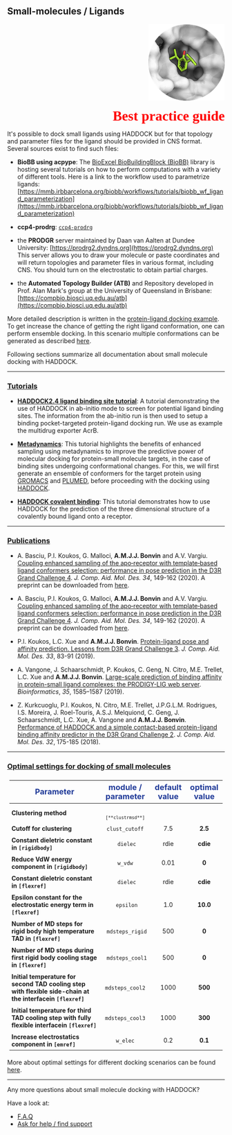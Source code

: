 ## Small-molecules / Ligands

<p align="right">
  <img src="./bound_smallmol.png" />
</p>
<p style='text-align: right; font-family: "PT Sans"; font-weight: 600;'> <font  size="6" color="RED" >Best practice guide</font></p>


It's possible to dock small ligands using HADDOCK but for that topology and parameter files for the ligand should be provided in CNS format.
Several sources exist to find such files:

* **BioBB using acpype**: The [BioExcel BioBuildingBlock (BioBB)](https://mmb.irbbarcelona.org/biobb/) library is hosting several tutorials on how to perform computations with a variety of different tools.
    Here is a link to the workflow used to parametrize ligands: [https://mmb.irbbarcelona.org/biobb/workflows/tutorials/biobb_wf_ligand_parameterization](https://mmb.irbbarcelona.org/biobb/workflows/tutorials/biobb_wf_ligand_parameterization)

* **ccp4-prodrg**: [`ccp4-prodrg`](https://www.ccp4.ac.uk/html/index.html)

*   the **PRODGR** server maintained by Daan van Aalten at Dundee University: [https://prodrg2.dyndns.org](https://prodrg2.dyndns.org)  
    This server allows you to draw your molecule or paste coordinates and will return topologies and parameter files in various format, including CNS. You should turn on the electrostatic to obtain partial charges.

*   the **Automated Topology Builder (ATB)** and Repository developed in Prof. Alan Mark's group at the University of Queensland in Brisbane: [https://compbio.biosci.uq.edu.au/atb](https://compbio.biosci.uq.edu.au/atb)


More detailed description is written in the [protein-ligand docking example](../docking_scenarios/prot-ligand.md).
To get increase the chance of getting the right ligand conformation, one can perform ensemble docking.
In this scenario multiple conformations can be generated as described [here](./structures.md#modeling-of-small-molecules).

Following sections summarize all documentation about small molecule docking with HADDOCK.


<hr>

### [Tutorials](../tutorials.md)

* [**HADDOCK2.4 ligand binding site tutorial**](https://www.bonvinlab.org/education/HADDOCK24/HADDOCK24-binding-sites):
  A tutorial demonstrating the use of HADDOCK in ab-initio mode to screen for potential ligand binding sites.
  The information from the ab-initio run is then used to setup a binding pocket-targeted protein-ligand docking run.
  We use as example the multidrug exporter AcrB. 

* [**Metadynamics**](/education/biomolecular-simulations-2020/Metadynamics_tutorial):
  This tutorial highlights the benefits of enhanced sampling using metadynamics to improve the predictive power of molecular docking for protein-small molecule targets, in the case of binding sites undergoing conformational changes. For this, we will first generate an ensemble of conformers for the target protein using [GROMACS](http://www.gromacs.org/) and [PLUMED](http://www.plumed.org/), before proceeding with the docking using [HADDOCK](http://www.bonvinlab.org/software/haddock2.4/).

* [**HADDOCK covalent binding**](https://www.bonvinlab.org/education/biomolecular-simulations-2018/HADDOCK_tutorial):
  This tutorial demonstrates how to use HADDOCK for the prediction of the three dimensional structure of a covalently bound ligand onto a receptor.


<hr>

### [Publications](https://www.bonvinlab.org/publications/)


* A. Basciu, P.I. Koukos, G. Malloci, **A.M.J.J. Bonvin** and A.V. Vargiu. [Coupling enhanced sampling of the apo‐receptor with template‐based ligand conformers selection: performance in pose prediction in the D3R Grand Challenge 4](https://doi.org/10.1007/s10822-019-00244-6). _J. Comp. Aid. Mol. Des._ *34*, 149-162 (2020). A preprint can be downloaded from [here](https://arxiv.org/abs/2005.04142).  

* A. Basciu, P.I. Koukos, G. Malloci, **A.M.J.J. Bonvin** and A.V. Vargiu. [Coupling enhanced sampling of the apo‐receptor with template‐based ligand conformers selection: performance in pose prediction in the D3R Grand Challenge 4](https://doi.org/10.1007/s10822-019-00244-6). _J. Comp. Aid. Mol. Des._ *34*, 149-162 (2020). A preprint can be downloaded from [here](https://arxiv.org/abs/2005.04142).  

* P.I. Koukos, L.C. Xue and **A.M.J.J. Bonvin**. [Protein-ligand pose and affinity prediction. Lessons from D3R Grand Challenge 3](https://doi.org/10.1007/s10822-018-0148-4).  _J. Comp. Aid. Mol. Des._ *33*, 83-91 (2019).
* A. Vangone, J. Schaarschmidt, P. Koukos, C. Geng, N. Citro, M.E. Trellet, L.C. Xue and **A.M.J.J. Bonvin**. [Large-scale prediction of binding affinity in protein-small ligand complexes: the PRODIGY-LIG web server](https://doi.org/10.1093/bioinformatics/bty816). _Bioinformatics_, *35*, 1585–1587 (2019).  

* Z. Kurkcuoglu, P.I. Koukos, N. Citro, M.E. Trellet, J.P.G.L.M. Rodrigues, I.S. Moreira, J. Roel-Touris, A.S.J. Melquiond, C. Geng, J. Schaarschmidt, L.C. Xue, A. Vangone and **A.M.J.J. Bonvin**. [Performance of HADDOCK and a simple contact-based protein-ligand binding affinity predictor in the D3R Grand Challenge 2](https://doi.org/10.1007/s10822-017-0049-y). _J. Comp. Aid. Mol. Des._ *32*, 175-185 (2018).

<hr>

### [Optimal settings for docking of small molecules](https://wenmr.science.uu.nl/haddock2.4/settings#ligands)

<style>
table, th, td {
    padding: 5px;}
</style>


|<font size="4" color="#203A98">Parameter</font>|<font size="4" color="#203A98">module / parameter</font>| <font size="4" color="#203A98">default value</font>|<font size="4" color="#203A98">optimal value</font> |
|-|:-:|:-:|:-:| 
|**Clustering method** | <code> `[**clustrmsd**]`</code>|  |  |   
|**Cutoff for clustering** | <code> clust_cutoff </code>| 7.5 | **2.5** |  
|**Constant dieletric constant in `[rigidbody]`** | <code> dielec</code> | rdie | **cdie** |  
|**Reduce VdW energy component in `[rigidbody]`** | <code> w_vdw </code>| 0.01 | **0**  | 
|**Constant dieletric constant in `[flexref]`** | <code> dielec</code> | rdie | **cdie**  |
|**Epsilon constant for the electrostatic energy term in `[flexref]`** | <code> epsilon</code> |  1.0 | **10.0** |  
|**Number of MD steps for rigid body high temperature TAD in `[flexref]`** | <code> mdsteps_rigid</code> | 500 | **0**  | 
|**Number of MD steps during first rigid body cooling stage in `[flexref]`** | <code> mdsteps_cool1</code>| 500 | **0**  | 
|**Initial temperature for second TAD cooling step with flexible side-chain at the interfacein `[flexref]`**  | <code> mdsteps_cool2 </code>| 1000 | **500** |
|**Initial temperature for third TAD cooling step with fully flexible interfacein `[flexref]`** | <code> mdsteps_cool3 </code> | 1000 | **300** |
|**Increase electrostatics component in `[emref]`**| <code> w_elec </code> | 0.2 | **0.1**  | 


More about optimal settings for different docking scenarios can be found [here](https://wenmr.science.uu.nl/haddock2.4/settings#optimal).

<hr>

Any more questions about small molecule docking with HADDOCK?

Have a look at:
- [F.A.Q](../faq.md)
- [Ask for help / find support](../info.md)
 
